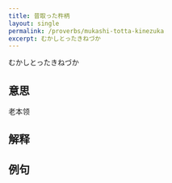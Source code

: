 ```yaml
---
title: 昔取った杵柄
layout: single
permalink: /proverbs/mukashi-totta-kinezuka
excerpt: むかしとったきねづか
---
```


むかしとったきねづか

## 意思

老本领

## 解释

## 例句

